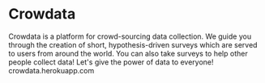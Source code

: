 # Crowdata
Crowdata is a platform for crowd-sourcing data collection. We guide you through the creation of short, hypothesis-driven surveys which are served to users from around the world. You can also take surveys to help other people collect data! Let's give the power of data to everyone!
crowdata.herokuapp.com
